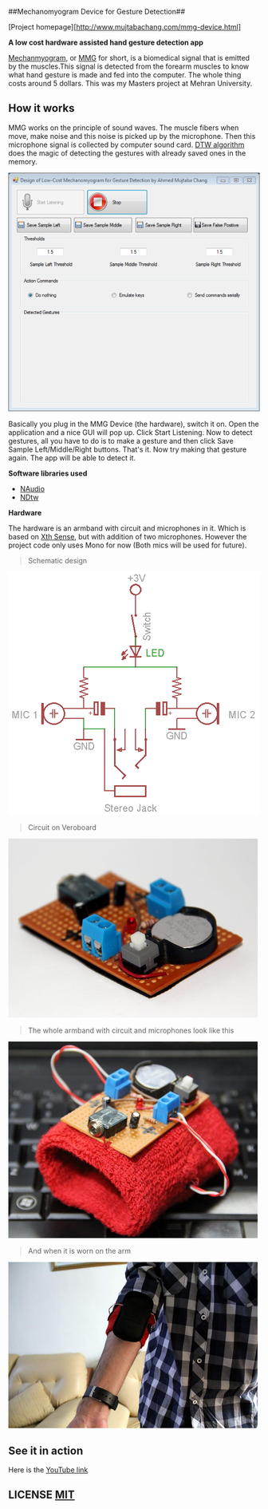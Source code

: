##Mechanomyogram Device for Gesture Detection##

[Project homepage][http://www.mujtabachang.com/mmg-device.html]

**A low cost hardware assisted hand gesture detection app**

[Mechanmyogram](https://en.wikipedia.org/wiki/Mechanomyogram), or [MMG](https://en.wikipedia.org/wiki/Mechanomyogram) for short, is a biomedical signal that is emitted by the muscles.This signal is detected from the forearm muscles to know what hand gesture is made and fed into the computer. The whole thing costs around 5 dollars. This was my Masters project at Mehran University.

## How it works
MMG works on the principle of sound waves. The muscle fibers when move, make noise and this noise is picked up by the microphone. Then this microphone signal is collected by computer sound card. [DTW algorithm](https://en.wikipedia.org/wiki/Dynamic_time_warping) does the magic of detecting the gestures with already saved ones in the memory.

![MMG Device Screenshot](MainScreen.PNG?raw=true)

Basically you plug in the MMG Device (the hardware), switch it on. Open the application and a nice GUI will pop up. Click Start Listening. Now to detect gestures, all you have to do is to make a gesture and then click Save Sample Left/Middle/Right buttons. That's it. Now try making that gesture again. The app will be able to detect it. 

**Software libraries used**

 - [NAudio](https://github.com/naudio/NAudio)
 - [NDtw](https://github.com/doblak/ndtw)
 
**Hardware**
 
The hardware is an armband with circuit and microphones in it. Which is based on [Xth Sense](http://res.marcodonnarumma.com/category/project-xth-sense/hardware-design/), but with addition of two microphones. However the project code only uses Mono for now (Both mics will be used for future). 

> Schematic design

![Schematic](Circuit.png?raw=true)


> Circuit on Veroboard

![Circuit](Circuit_Real.PNG?raw=true)


> The whole armband with circuit and microphones look like this

![Armband](Armband.PNG?raw=true)


> And when it is worn on the arm

![Armband worn](Worn.PNG?raw=true)

## See it in action
Here is the [YouTube link](https://www.youtube.com/watch?v=y2k2RjonWgw)

## LICENSE  [MIT](LICENSE)
